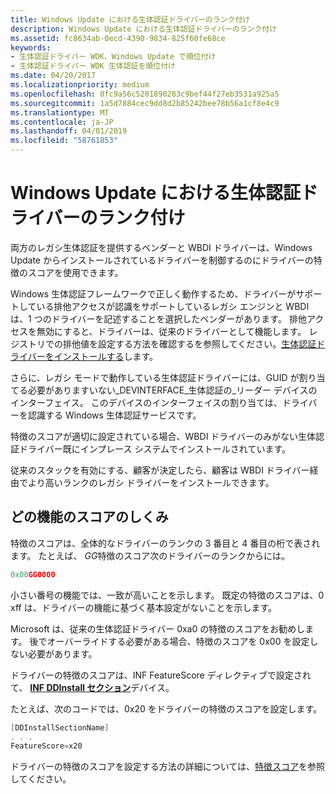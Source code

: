 ```yaml
---
title: Windows Update における生体認証ドライバーのランク付け
description: Windows Update における生体認証ドライバーのランク付け
ms.assetid: fc8634ab-0ecd-4390-9834-825f60fe68ce
keywords:
- 生体認証ドライバー WDK、Windows Update で順位付け
- 生体認証ドライバー WDK 生体認証を順位付け
ms.date: 04/20/2017
ms.localizationpriority: medium
ms.openlocfilehash: 0fc9a56c5201890283c9bef44f27eb3531a925a5
ms.sourcegitcommit: 1a5d7884cec9dd8d2b85242bee78b56a1cf8e4c9
ms.translationtype: MT
ms.contentlocale: ja-JP
ms.lasthandoff: 04/01/2019
ms.locfileid: "58761853"
---
```

# <a name="ranking-a-biometric-driver-on-windows-update"></a>Windows Update における生体認証ドライバーのランク付け

両方のレガシ生体認証を提供するベンダーと WBDI ドライバーは、Windows Update からインストールされているドライバーを制御するのにドライバーの特徴のスコアを使用できます。

Windows 生体認証フレームワークで正しく動作するため、ドライバーがサポートしている排他アクセスが認識をサポートしているレガシ エンジンと WBDI は、1 つのドライバーを記述することを選択したベンダーがあります。 排他アクセスを無効にすると、ドライバーは、従来のドライバーとして機能します。 レジストリでの排他値を設定する方法を確認するを参照してください。[生体認証ドライバーをインストールする](installing-a-biometric-driver.md)します。

さらに、レガシ モードで動作している生体認証ドライバーには、GUID が割り当てる必要がありますいない\_DEVINTERFACE\_生体認証の\_リーダー デバイスのインターフェイス。 このデバイスのインターフェイスの割り当ては、ドライバーを認識する Windows 生体認証サービスです。

特徴のスコアが適切に設定されている場合、WBDI ドライバーのみがない生体認証ドライバー既にインプレース システムでインストールされています。

従来のスタックを有効にする、顧客が決定したら、顧客は WBDI ドライバー経由でより高いランクのレガシ ドライバーをインストールできます。

## <a name="how-feature-score-works"></a>どの機能のスコアのしくみ

特徴のスコアは、全体的なドライバーのランクの 3 番目と 4 番目の桁で表されます。 たとえば、 *GG*特徴のスコア次のドライバーのランクからには。

```cpp
0x00GG0000
```

小さい番号の機能では、一致が高いことを示します。 既定の特徴のスコアは、0 xff は、ドライバーの機能に基づく基本設定がないことを示します。

Microsoft は、従来の生体認証ドライバー 0xa0 の特徴のスコアをお勧めします。 後でオーバーライドする必要がある場合、特徴のスコアを 0x00 を設定しない必要があります。

ドライバーの特徴のスコアは、INF FeatureScore ディレクティブで設定されて、 [ **INF DDInstall セクション**](https://msdn.microsoft.com/library/windows/hardware/ff547344)デバイス。

たとえば、次のコードでは、0x20 をドライバーの特徴のスコアを設定します。

```cpp
[DDInstallSectionName]
. . .
FeatureScore=x20
```

ドライバーの特徴のスコアを設定する方法の詳細については、[特徴スコア](https://docs.microsoft.com/windows-hardware/drivers/install/feature-score--windows-vista-and-later-)を参照してください。
